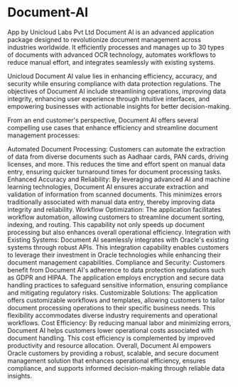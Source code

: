# Document-AI

App by Unicloud Labs Pvt Ltd
Document AI is an advanced application package designed to revolutionize document management across industries worldwide. It efficiently processes and manages up to 30 types of documents with advanced OCR technology, automates workflows to reduce manual effort, and integrates seamlessly with existing systems.


Unicloud Document AI value lies in enhancing efficiency, accuracy, and security while ensuring compliance with data protection regulations. The objectives of Document AI include streamlining operations, improving data integrity, enhancing user experience through intuitive interfaces, and empowering businesses with actionable insights for better decision-making.

From an end customer's perspective, Document AI offers several compelling use cases that enhance efficiency and streamline document management processes:

Automated Document Processing: Customers can automate the extraction of data from diverse documents such as Aadhaar cards, PAN cards, driving licenses, and more. This reduces the time and effort spent on manual data entry, ensuring quicker turnaround times for document processing tasks.
Enhanced Accuracy and Reliability: By leveraging advanced AI and machine learning technologies, Document AI ensures accurate extraction and validation of information from scanned documents. This minimizes errors traditionally associated with manual data entry, thereby improving data integrity and reliability.
Workflow Optimization: The application facilitates workflow automation, allowing customers to streamline document sorting, indexing, and routing. This capability not only speeds up document processing but also enhances overall operational efficiency.
Integration with Existing Systems: Document AI seamlessly integrates with Oracle's existing systems through robust APIs. This integration capability enables customers to leverage their investment in Oracle technologies while enhancing their document management capabilities.
Compliance and Security: Customers benefit from Document AI's adherence to data protection regulations such as GDPR and HIPAA. The application employs encryption and secure data handling practices to safeguard sensitive information, ensuring compliance and mitigating regulatory risks.
Customizable Solutions: The application offers customizable workflows and templates, allowing customers to tailor document processing operations to their specific business needs. This flexibility accommodates diverse industry requirements and operational workflows.
Cost Efficiency: By reducing manual labor and minimizing errors, Document AI helps customers lower operational costs associated with document handling. This cost efficiency is complemented by improved productivity and resource allocation.
Overall, Document AI empowers Oracle customers by providing a robust, scalable, and secure document management solution that enhances operational efficiency, ensures compliance, and supports informed decision-making through reliable data insights.
